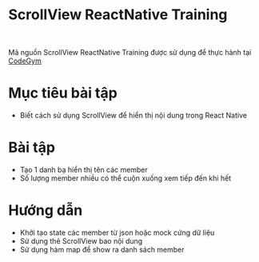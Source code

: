 # ScrollView ReactNative Training

<br />

Mã nguồn ScrollView ReactNative Training được sử dụng để thực hành tại [CodeGym](https://codegym.vn)

# Mục tiêu bài tập
- Biết cách sử dụng ScrollView để hiển thị nội dung trong React Native

# Bài tập

- Tạo 1 danh bạ hiển thị tên các member
- Số lượng member nhiều có thể cuộn xuống xem tiếp đến khi hết

# Hướng dẫn

- Khởi tạo state các member từ json hoặc mock cứng dữ liệu
- Sử dụng thẻ ScrollView bao nội dung
- Sử dụng hàm map để show ra danh sách member 
